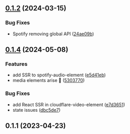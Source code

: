 ## [0.1.2](https://github.com/luwes/spotify-audio-element/compare/v0.1.1...v0.1.2) (2024-03-15)


### Bug Fixes

* Spotify removing global API ([24ae09b](https://github.com/luwes/spotify-audio-element/commit/24ae09becc4c5ee540009c0d9a86e1c2d6f78358))



## [0.1.4](https://github.com/muxinc/media-elements/compare/spotify-audio-element-v0.1.3...spotify-audio-element@0.1.4) (2024-05-08)


### Features

* add SSR to spotify-audio-element ([e5d41eb](https://github.com/muxinc/media-elements/commit/e5d41ebd8a3c9cef7abc41ec34f25f072c0f25ea))
* media elements arise 🌱 ([5303770](https://github.com/muxinc/media-elements/commit/530377067b9d87b464b3c4eadc93c6b210deac56))


### Bug Fixes

* add React SSR in cloudflare-video-element ([e7d3651](https://github.com/muxinc/media-elements/commit/e7d36517ce2682a6642e3dbcb2e48875678d53bd))
* state issues ([dbc5de7](https://github.com/muxinc/media-elements/commit/dbc5de783596dec7b816b7cd09790e363a5a682f))

## 0.1.1 (2023-04-23)
